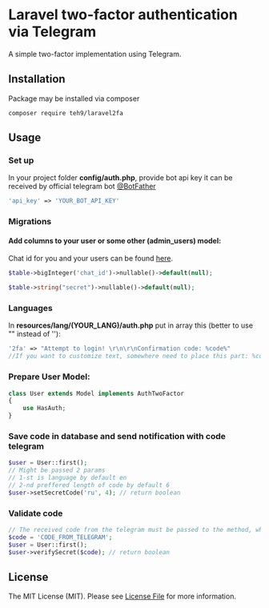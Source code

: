 # Laravel two-factor authentication via Telegram

A simple two-factor implementation using Telegram.

## Installation

Package may be installed via composer
```
composer require teh9/laravel2fa
```

## Usage

### Set up

In your project folder **config/auth.php**, provide bot api key it can be received by official telegram bot <a href="https://telegram.me/BotFather">@BotFather</a> 

```php 
'api_key' => 'YOUR_BOT_API_KEY'
```

### Migrations

#### Add columns to your user or some other (admin_users) model:
Chat id for you and your users can be found <a href="https://telegram.me/getmyid_bot">here</a>.
```php
$table->bigInteger('chat_id')->nullable()->default(null);
```

```php
$table->string("secret")->nullable()->default(null);
```

### Languages

In **resources/lang/(YOUR_LANG)/auth.php** put in array this (better to use "" instead of ''):
```php 
'2fa' => "Attempt to login! \r\n\r\nConfirmation code: %code%"
//If you want to customize text, somewhere need to place this part: %code% to diplsay code for your user
```

### Prepare User Model:

```php 
class User extends Model implements AuthTwoFactor
{
    use HasAuth;
}
```

### Save code in database and send notification with code telegram

```php 
$user = User::first();
// Might be passed 2 params
// 1-st is language by default en
// 2-nd preffered length of code by default 6
$user->setSecretCode('ru', 4); // return boolean
```

### Validate code

```php 
// The received code from the telegram must be passed to the method, which is described below
$code = 'CODE_FROM_TELEGRAM'; 
$user = User::first();
$user->verifySecret($code); // return boolean
```

## License

The MIT License (MIT). Please see <a href="https://github.com/teh9/laravel-tg-2fa/blob/master/LICENSE">License File</a> for more information.

